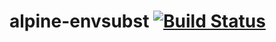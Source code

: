 # alpine-envsubst [![Build Status](https://travis-ci.org/cirocosta/alpine-envsubst.svg?branch=master)](https://travis-ci.org/cirocosta/alpine-envsubst)

